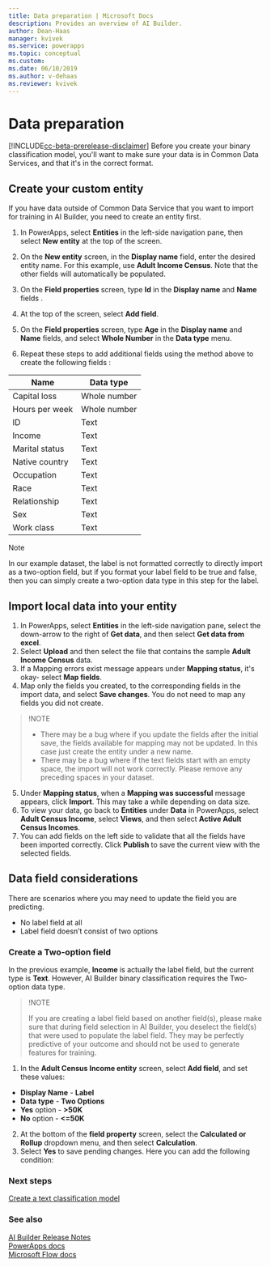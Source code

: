 ```yaml
---
title: Data preparation | Microsoft Docs
description: Provides an overview of AI Builder.
author: Dean-Haas
manager: kvivek
ms.service: powerapps
ms.topic: conceptual
ms.custom: 
ms.date: 06/10/2019
ms.author: v-dehaas
ms.reviewer: kvivek
---
```


# Data preparation

[!INCLUDE[cc-beta-prerelease-disclaimer](./includes/cc-beta-prerelease-disclaimer.md)]
Before you create your binary classification model, you'll want to make sure your data is in Common Data Services, and that it's in the correct format. 

## Create your custom entity
If you have data outside of Common Data Service that you want to import for training in AI Builder, you need to create an entity first.
 
1. In PowerApps, select **Entities** in the left-side navigation pane, then select **New entity** at the top of the screen.

2. On the **New entity** screen, in the **Display name** field, enter the desired entity name. For this example, use **Adult Income Census**. Note that the other fields will automatically be populated.
 
3. On the **Field properties** screen, type **Id** in the **Display name** and **Name** fields .
4. At the top of the screen, select **Add field**.
5.	On the **Field properties** screen, type **Age** in the **Display name** and **Name** fields, and select **Whole Number** in the **Data type** menu.
6. Repeat these steps to add additional fields using the method above to create the following fields :

|Name	|Data type|
|---|---|
|Capital loss|	Whole number|
|Hours per week|Whole number|
|ID|	Text|
|Income|	Text|
|Marital status|	Text|
|Native country|	Text|
|Occupation|	Text|
|Race|	Text|
|Relationship|	Text|
|Sex|	Text|
|Work class|	Text|

>[!NOTE]
>In our example dataset, the label is not formatted correctly to directly import as a two-option field, but if you format your label field to be true and false, then you can simply create a two-option data type in this step for the label.

## Import local data into your entity
 
1.	In PowerApps, select **Entities** in the left-side navigation pane, select the down-arrow to the right of **Get data**, and then select **Get data from excel**.
2.	Select **Upload** and then select the file that contains the sample **Adult Income Census** data.
3.	If a Mapping errors exist message appears under **Mapping status**, it's okay-  select **Map fields**.
4.	Map only the fields you created, to the corresponding fields in the import data, and select **Save changes**. You do not need to map any fields you did not create.

> !NOTE
> - There may be a bug where if you update the fields after the initial save, the fields available for mapping may not be updated. In this case just create the entity under a new name.
> - There may be a bug where if the text fields start with an empty space, the import will not work correctly. Please remove any preceding spaces in your dataset.

5.	Under **Mapping status**, when a **Mapping was successful** message appears,  click **Import**. This may take a while depending on data size.
6.	 To view your data,  go back to **Entities** under **Data** in PowerApps, select **Adult Census Income**, select **Views**, and then select **Active Adult Census Incomes**.
7.	 You can add fields on the left side to validate that all the fields have been imported correctly. Click **Publish** to save the current view with the selected fields.

## Data field considerations
There are scenarios where you may need to update the field you are predicting.
- No label field at all
- Label field doesn’t consist of two options
### Create a Two-option field
In the previous example, **Income** is actually the label field, but the current type is **Text**. However, AI Builder binary classification requires the Two-option data type.
> !NOTE
> 
>If you are creating a label field based on another field(s),  please make sure that  during field selection in AI Builder, you deselect the field(s) that were used to populate the label field. They may be perfectly predictive of your outcome and should not be used to generate features for training.

1.	In the **Adult Census Income entity** screen, select **Add field**, and set these values:
- **Display Name** - **Label**
- **Data type** - **Two Options**
- **Yes** option - **>50K**
- **No** option - **<=50K**
2.	At the bottom of the **field property** screen, select the **Calculated or Rollup** dropdown menu, and then select **Calculation**.
3.	Select **Yes** to save pending changes. Here you can add the following condition:


### Next steps
[Create a text classification model](create-text-classification-model) 

### See also
[AI Builder Release Notes](/power-platform-release-notes/october19/ai-builder)<br/>
[PowerApps docs](https://docs.microsoft.com/powerapps/)<br/>
[Microsoft Flow docs](https://docs.microsoft.com/flow/getting-started)
